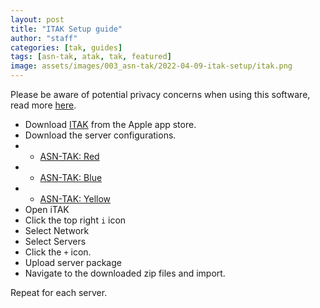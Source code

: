 ```yaml
---
layout: post
title: "ITAK Setup guide"
author: "staff"
categories: [tak, guides]
tags: [asn-tak, atak, tak, featured]
image: assets/images/003_asn-tak/2022-04-09-itak-setup/itak.png
---
```


Please be aware of potential privacy concerns when using this software, read more [here]({{site.baseurl}}asn-tak-overview).

* Download [ITAK](https://apps.apple.com/us/app/itak/id1561656396) from the Apple app store.
* Download the server configurations.
* * [ASN-TAK: Red](https://github.com/airsoftnorge/itaksetup/raw/main/RED.zip)
* * [ASN-TAK: Blue](https://github.com/airsoftnorge/itaksetup/raw/main/BLUE.zip)
* * [ASN-TAK: Yellow](https://github.com/airsoftnorge/itaksetup/raw/main/YELLOW.zip)
* Open iTAK
* Click the top right `i` icon
* Select Network 
* Select Servers
* Click the `+` icon.
* Upload server package
* Navigate to the downloaded zip files and import.

Repeat for each server. 

